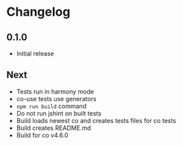 # Changelog

## 0.1.0

* Initial release

## Next

* Tests run in harmony mode
* co-use tests use generators
* `npm run build` command
* Do not run jshint on built tests
* Build loads newest co and creates tests files for co tests
* Build creates README.md
* Build for co v4.6.0
